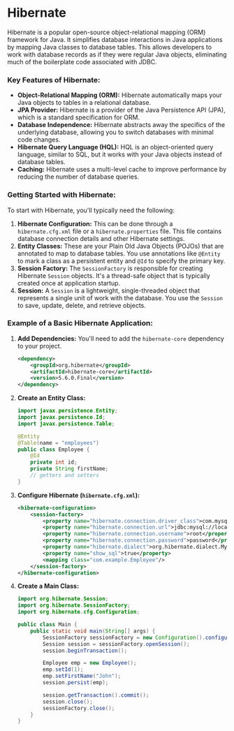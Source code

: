 # Hibernate

Hibernate is a popular open-source object-relational mapping (ORM) framework for Java. It simplifies database interactions in Java applications by mapping Java classes to database tables. This allows developers to work with database records as if they were regular Java objects, eliminating much of the boilerplate code associated with JDBC.

### Key Features of Hibernate:

*   **Object-Relational Mapping (ORM):** Hibernate automatically maps your Java objects to tables in a relational database.
*   **JPA Provider:** Hibernate is a provider of the Java Persistence API (JPA), which is a standard specification for ORM.
*   **Database Independence:** Hibernate abstracts away the specifics of the underlying database, allowing you to switch databases with minimal code changes.
*   **Hibernate Query Language (HQL):** HQL is an object-oriented query language, similar to SQL, but it works with your Java objects instead of database tables.
*   **Caching:** Hibernate uses a multi-level cache to improve performance by reducing the number of database queries.

### Getting Started with Hibernate:

To start with Hibernate, you'll typically need the following:

1.  **Hibernate Configuration:** This can be done through a `hibernate.cfg.xml` file or a `hibernate.properties` file. This file contains database connection details and other Hibernate settings.
2.  **Entity Classes:** These are your Plain Old Java Objects (POJOs) that are annotated to map to database tables. You use annotations like `@Entity` to mark a class as a persistent entity and `@Id` to specify the primary key.
3.  **Session Factory:** The `SessionFactory` is responsible for creating Hibernate `Session` objects. It's a thread-safe object that is typically created once at application startup.
4.  **Session:** A `Session` is a lightweight, single-threaded object that represents a single unit of work with the database. You use the `Session` to save, update, delete, and retrieve objects.

### Example of a Basic Hibernate Application:

1.  **Add Dependencies:** You'll need to add the `hibernate-core` dependency to your project.

    ```xml
    <dependency>
        <groupId>org.hibernate</groupId>
        <artifactId>hibernate-core</artifactId>
        <version>5.6.0.Final</version>
    </dependency>
    ```

2.  **Create an Entity Class:**

    ```java
    import javax.persistence.Entity;
    import javax.persistence.Id;
    import javax.persistence.Table;

    @Entity
    @Table(name = "employees")
    public class Employee {
        @Id
        private int id;
        private String firstName;
        // getters and setters
    }
    ```

3.  **Configure Hibernate (`hibernate.cfg.xml`):**

    ```xml
    <hibernate-configuration>
        <session-factory>
            <property name="hibernate.connection.driver_class">com.mysql.jdbc.Driver</property>
            <property name="hibernate.connection.url">jdbc:mysql://localhost:3306/test</property>
            <property name="hibernate.connection.username">root</property>
            <property name="hibernate.connection.password">password</property>
            <property name="hibernate.dialect">org.hibernate.dialect.MySQLDialect</property>
            <property name="show_sql">true</property>
            <mapping class="com.example.Employee"/>
        </session-factory>
    </hibernate-configuration>
    ```

4.  **Create a Main Class:**

    ```java
    import org.hibernate.Session;
    import org.hibernate.SessionFactory;
    import org.hibernate.cfg.Configuration;

    public class Main {
        public static void main(String[] args) {
            SessionFactory sessionFactory = new Configuration().configure().buildSessionFactory();
            Session session = sessionFactory.openSession();
            session.beginTransaction();

            Employee emp = new Employee();
            emp.setId(1);
            emp.setFirstName("John");
            session.persist(emp);

            session.getTransaction().commit();
            session.close();
            sessionFactory.close();
        }
    }
    ```
